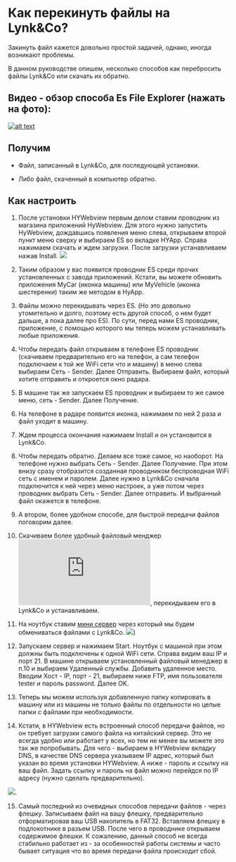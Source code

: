 # Как перекинуть файлы на Lynk&Co?

Закинуть файл кажется довольно простой задачей, однако, иногда возникают проблемы.

В данном руководстве опишем, несколько способов как перебросить файлы Lynk&Co или скачать их обратно.

## Видео - обзор способа Es File Explorer (нажать на фото):

[![alt text](https://img.youtube.com/vi/IAYt2t4Bv7I/0.jpg)](https://www.youtube.com/watch?v=IAYt2t4Bv7I)

## Получим

- Файл, записанный в Lynk&Co, для последующей установки.

- Либо файл, скаченный в компьютер обратно.

## Как настроить

1. После установки HYWebview первым делом ставим проводник из магазина приложений HyWebview. Для этого нужно запустить HyWebview, дождавшись появления меню слева, открываем второй пункт меню сверху и выбираем ES во вкладке HYApp. Справа нажимаем скачать и ждем загрузки. После загрузки устанавливаем нажав Install.
![](https://lynkco.hyphp.cn/upload/tid/212/b772e497d9e919731ac5d26bee94946c.png)

2. Таким образом у вас появится проводник ES среди прочих установленных с завода приложений. Кстати, вы можете обновить приложения MyCar (иконка машины) или MyVehicle (иконка шестеренки) таким же методом в HyApp.

3. Файлы можно перекидывать через ES. (Но это довольно утомительно и долго, поэтому есть другой способ, о нем будет дальше, а пока далее про ES). По сути, перед нами ES проводник, приложение, с помощью которого мы теперь можем устанавливать любые приложения.

4. Чтобы передать файл открываем в телефонe ES проводник (скачиваем предварительно его на телефон, а сам телефон подключаем к той же WiFi сети что и машину) в меню слева выбираем Сеть - Sender. Далее Отправить. Выбираем файл, который хотите отправить и откроется окно радара.

5. В машине так же запускаем ES проводник и выбираем то же самое меню, сеть - Sender. Далее Получение.

6. На телефоне в радаре появится иконка, нажимаем по ней 2 раза и файл уходит в машину.

7. Ждем процесса окончания нажимаем Install и он установится в Lynk&Co.

8. Чтобы передать обратно. Делаем все тоже самое, но наоборот. На телефоне нужно выбрать Сеть - Sender. Далее Получение. При этом внизу сразу отобразится созданная проводником беспроводная WiFi сеть с именем и паролем. Далее нужно в Lynk&Co сначала подключится к ней через меню настроек, а уже потом через проводник выбрать Сеть - Sender. Далее отправить. И выбранный файл окажется в телефоне.

9. А втором, более удобном способе, для быстрой передачи файлов поговорим далее.

10. Скачиваем более удобный файловый менджер ![](https://4pda.to/forum/index.php?showtopic=837960), перекидываем его в Lynk&Co и устанавливаем.

11. На ноутбук ставим [мини сервер](https://www.rebex.net/tiny-ftp-server/) через который мы будем обмениваться файлами с Lynk&Co.
![](https://www.rebex.net/Content/images/TinyFtpServer.png))

12. Запускаем сервер и нажимаем Start. Ноутбук c машиной при этом должны быть подключены к одной WiFi сети. Справа видим ваш IP и порт 21. В машине открываем установленный файловый менеджер в п.10 и выбираем Удаленный службы. Добавить удаленное место. Вводим Хост - IP, порт - 21, выбираем ниже FTP, имя пользователя tester и пароль password. Далее OK.

13. Теперь мы можем используя добавленную папку копировать в машину или из машины не только файлы по отдельности но целые папки с файлами при необходимости.

14. Кстати, в HYWebview есть встроенный способ передачи файлов, но он требует загрузки самого файла на китайский сервер. Это не всегда удобно или работает у всех, но тем не менее вы можете это так же попробывать. Для чего - выбираем в HYWebview вкладку DNS, в качестве DNS сервера указываем IP адрес, который был указан во время установки HYWebview. А ниже - пароль и ссылку на ваш файл. Задать ссылку и пароль на файл можно перейдся по IP адресу (нужно сделать предварительно).

![](https://lynkco.hyphp.cn/upload/tid/212/fff93f9a9aadbab8f04f92e0710f9b7f.png).

15. Самый последний из очевидных способов передачи файлов - через флешку. Записываем файл на вашу флешку, предварительно отформатировав ваш USB накопитель в FAT32. Вставляем флешку в подлокотнике в разъем USB. После чего в проводнике открываем содержимое флешки. К сожалению, данный способ не всегда стабильно работает из - за особенностей работы системы и часто бывает ситуация что во время передачи файла происходит сбой.



   

